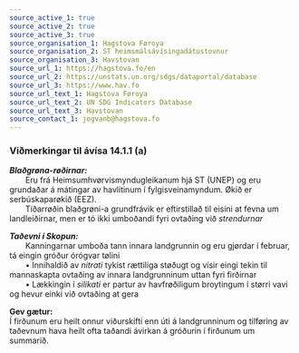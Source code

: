 ```yaml
---
source_active_1: true
source_active_2: true
source_active_3: true
source_organisation_1: Hagstova Føroya
source_organisation_2: ST heimsmálsávísingadátustovnur
source_organisation_3: Havstovan
source_url_1: https://hagstova.fo/en
source_url_2: https://unstats.un.org/sdgs/dataportal/database
source_url_3: https://www.hav.fo
source_url_text_1: Hagstova Føroya
source_url_text_2: UN SDG Indicators Database
source_url_text_3: Havstovan
source_contact_1: jogvanb@hagstova.fo
---
```

### Viðmerkingar til ávísa 14.1.1 (a)  

***Blaðgrøna-røðirnar:***  
  Eru frá Heimsumhvørvismyndugleikanum hjá ST (UNEP) og eru grundaðar á mátingar av havlitinum í fylgisveinamyndum. Økið er serbúskaparøkið (EEZ).  
  Tíðarrøðin blaðgrøni-a grundfrávik er eftirstillað til eisini at fevna um landleiðirnar, men er tó ikki umboðandi fyri ovtaðing við *strendurnar*  

***Taðevni í Skopun:***  
  Kanningarnar umboða tann innara landgrunnin og eru gjørdar í februar, tá eingin gróður órógvar tølini  
  • Innihaldið av *nitrati* tykist rættiliga støðugt og vísir eingi tekin til mannaskapta ovtaðing av innara landgrunninum uttan fyri firðirnar  
  • Lækkingin í *silikati* er partur av havfrøðiligum broytingum í størri vavi og hevur einki við ovtaðing at gera    

**Gev gætur:**  
  Í firðunum  eru heilt onnur viðurskifti enn úti á landgrunninum og tilføring av taðevnum hava heilt ofta taðandi ávirkan á gróðurin í firðunum um summarið.

